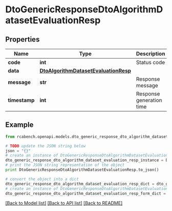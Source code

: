 # DtoGenericResponseDtoAlgorithmDatasetEvaluationResp


## Properties

Name | Type | Description | Notes
------------ | ------------- | ------------- | -------------
**code** | **int** | Status code | [optional] 
**data** | [**DtoAlgorithmDatasetEvaluationResp**](DtoAlgorithmDatasetEvaluationResp.md) |  | [optional] 
**message** | **str** | Response message | [optional] 
**timestamp** | **int** | Response generation time | [optional] 

## Example

```python
from rcabench.openapi.models.dto_generic_response_dto_algorithm_dataset_evaluation_resp import DtoGenericResponseDtoAlgorithmDatasetEvaluationResp

# TODO update the JSON string below
json = "{}"
# create an instance of DtoGenericResponseDtoAlgorithmDatasetEvaluationResp from a JSON string
dto_generic_response_dto_algorithm_dataset_evaluation_resp_instance = DtoGenericResponseDtoAlgorithmDatasetEvaluationResp.from_json(json)
# print the JSON string representation of the object
print DtoGenericResponseDtoAlgorithmDatasetEvaluationResp.to_json()

# convert the object into a dict
dto_generic_response_dto_algorithm_dataset_evaluation_resp_dict = dto_generic_response_dto_algorithm_dataset_evaluation_resp_instance.to_dict()
# create an instance of DtoGenericResponseDtoAlgorithmDatasetEvaluationResp from a dict
dto_generic_response_dto_algorithm_dataset_evaluation_resp_form_dict = dto_generic_response_dto_algorithm_dataset_evaluation_resp.from_dict(dto_generic_response_dto_algorithm_dataset_evaluation_resp_dict)
```
[[Back to Model list]](../README.md#documentation-for-models) [[Back to API list]](../README.md#documentation-for-api-endpoints) [[Back to README]](../README.md)


